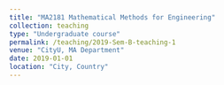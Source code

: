 ```yaml
---
title: "MA2181 Mathematical Methods for Engineering"
collection: teaching
type: "Undergraduate course"
permalink: /teaching/2019-Sem-B-teaching-1
venue: "CityU, MA Department"
date: 2019-01-01
location: "City, Country"
---
```



